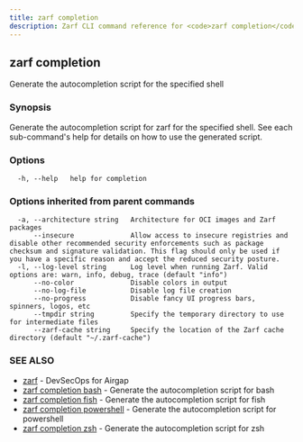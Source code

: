```yaml
---
title: zarf completion
description: Zarf CLI command reference for <code>zarf completion</code>.
---
```


## zarf completion

Generate the autocompletion script for the specified shell

### Synopsis

Generate the autocompletion script for zarf for the specified shell.
See each sub-command's help for details on how to use the generated script.


### Options

```
  -h, --help   help for completion
```

### Options inherited from parent commands

```
  -a, --architecture string   Architecture for OCI images and Zarf packages
      --insecure              Allow access to insecure registries and disable other recommended security enforcements such as package checksum and signature validation. This flag should only be used if you have a specific reason and accept the reduced security posture.
  -l, --log-level string      Log level when running Zarf. Valid options are: warn, info, debug, trace (default "info")
      --no-color              Disable colors in output
      --no-log-file           Disable log file creation
      --no-progress           Disable fancy UI progress bars, spinners, logos, etc
      --tmpdir string         Specify the temporary directory to use for intermediate files
      --zarf-cache string     Specify the location of the Zarf cache directory (default "~/.zarf-cache")
```

### SEE ALSO

* [zarf](/cli/commands/zarf/)	 - DevSecOps for Airgap
* [zarf completion bash](/cli/commands/zarf_completion_bash/)	 - Generate the autocompletion script for bash
* [zarf completion fish](/cli/commands/zarf_completion_fish/)	 - Generate the autocompletion script for fish
* [zarf completion powershell](/cli/commands/zarf_completion_powershell/)	 - Generate the autocompletion script for powershell
* [zarf completion zsh](/cli/commands/zarf_completion_zsh/)	 - Generate the autocompletion script for zsh


